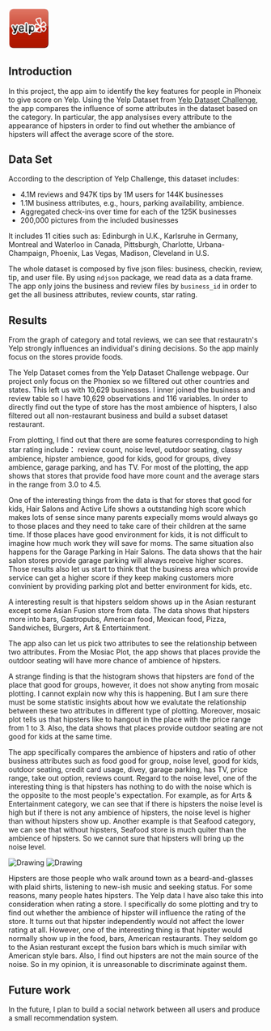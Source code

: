 <img src="yelp-icon.png" alt="Drawing" style="width: 80px;"/>

## Introduction



In this project, the app aim to identify the key features for people in Phoneix to give score on Yelp. Using the Yelp Dataset from [Yelp Dataset Challenge](https://www.yelp.com/dataset_challenge), the app compares the influence of some attributes in the dataset based on the category. In particular, the app analysises every attribute to the appearance of hipsters in order to find out whether the ambiance of hipsters will affect the average score of the store.


## Data Set
According to the description of Yelp Challenge, this dataset includes:

* 4.1M reviews and 947K tips by 1M users for 144K businesses
* 1.1M  business attributes, e.g., hours, parking availability, ambience.
* Aggregated check-ins over time for each of the 125K businesses
* 200,000 pictures from the included businesses

It includes 11 cities such as: Edinburgh in U.K., Karlsruhe in Germany, Montreal and Waterloo in Canada, Pittsburgh, Charlotte, Urbana-Champaign, Phoenix, Las Vegas, Madison, Cleveland in U.S. 

The whole dataset is composed by five json files: business, checkin, review, tip, and user file.  By using `ndjson` package, we read data as a data frame. The app only joins the business and review files by `business_id` in order to get the all business attributes, review counts, star rating. 


## Results
From the graph of category and total reviews, we can see that restauratn's Yelp strongly influences an individual's dining decisions. So the app mainly focus on the stores provide foods.

The Yelp Dataset comes from the Yelp Dataset Challenge webpage. Our project only focus on the Phoniex so we filltered out other countries and states. This left us with 10,629 businesses. I inner joined the business and review table so I have 10,629 observations and 116 variables. In order to directly find out the type of store has the most ambience of hispters, I also filtered out all non-restaurant business and build a subset dataset restaurant. 


From plotting, I find out that there are  some features corresponding to high star rating include： review count, noise level, outdoor seating, classy ambience, hipster ambience, good for kids, good for groups, divey ambience, garage parking, and has TV. For most of the plotting, the app shows that stores that provide food have more count and the average stars in the range from 3.0 to 4.5. 

One of the interesting things from the data is that for stores that good for kids, Hair Salons and Active Life shows a outstanding high score which makes lots of sense since many parents expecially moms would always go to those places and they need to take care of their children at the same time. If those places have good environment for kids, it is not difficult to imagine how much work they will save for moms. The same situation also happens for the Garage Parking in Hair Salons. The data shows that the hair salon stores provide garage parking will always receive higher scores. Those results also let us start to think that the business area which provide service can get a higher score if they keep making customers more convinient by providing parking plot and better environment for kids, etc.



A interesting result is that hipsters seldom shows up in the Asian resturant except some Asian Fusion store from data. The data shows that hipsters more into bars, Gastropubs, American food, Mexican food, Pizza, Sandwiches, Burgers, Art & Entertainment. 


The app also can let us pick two attributes to see the relationship between two attributes. From the Mosiac Plot, the app shows that places provide the outdoor seating will have more chance of ambience of hipsters. 


A strange finding is that the histogram shows that hipsters are fond of the place that good for groups, however, it does not show anyting from mosaic plotting. I cannot explain now why this is happening. But I am sure there must be some statistic insights about how we evalutate the  relationship between these two attributes in different type of plotting. Moreover, mosaic plot tells us that hipsters like to hangout in the place with the price range from 1 to 3. Also, the data shows that places provide outdoor seating are not good for kids at the same time. 


The app specifically compares the ambience of hipsters and ratio of other business attributes such as food good for group, noise level, good for kids, outdoor seating, credit card usage, divey, garage parking, has TV, price range, take out option, reviews count. Regard to the noise level, one of the interesting thing is that hipsters has nothing to do with the noise which is the opposite to the most people's expectation. For example, as for Arts & Entertainment category, we can see that if there is hipsters the noise level is high but if there is not any ambience of hipsters, the noise level is higher than without hipsters show up. Another example is that Seafood category, we can see that without hipsters, Seafood store is much quiter than the ambience of hipsters. So we cannot sure that hipsters will bring up the noise level. 


<img src="https://i.guim.co.uk/img/static/sys-images/Guardian/Pix/pictures/2014/6/21/1403386083980/How-to-be-a-hipster-001.jpg?w=700&q=55&auto=format&usm=12&fit=max&s=a004b6f44e78444eab60d405db9d7294" alt="Drawing" style="width: 200px; display: inline;"/>


<img src="http://i.telegraph.co.uk/multimedia/archive/03046/hipster-tash_3046941b.jpg" alt="Drawing" style="width: 200px; display: inline;"/>





Hipsters are those people who walk around town as a beard-and-glasses with plaid shirts, listening to new-ish music and seeking status. For some reasons, many people hates hipsters. The Yelp data I have also take this into consideration when rating a store. I specifically do some plotting and try to find out whether the ambience of hipster will influence the rating of the store. It turns out that hipster independently would not affect the lower rating at all. However, one of the interesting thing is that hipster would normally show up in the food, bars, American restaurants. They seldom go to the Asian resturant except the fusion bars which is much similar with American style bars. Also, I find out hipsters are not the main source of the noise. So in my opinion, it is unreasonable to discriminate against them. 


## Future work
In the future, I plan to build a social network between all users and produce a small recommendation system.


















